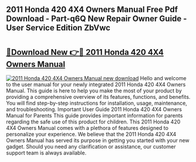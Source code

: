 ## 2011 Honda 420 4X4 Owners Manual Free Pdf Download - Part-q6Q New Repair Owner Guide - User Service Edition ZbVwc

# <h2><a href="http://bc76216.oget.top/?id=2011+Honda+420+4X4+Owners+Manual">🔗Download New 👉🔴 2011 Honda 420 4X4 Owners Manual</a></h2>

[![2011 Honda 420 4X4 Owners Manual new download](https://i.imgur.com/5g1atiW.png)](http://bc76216.oget.top/?id=2011+Honda+420+4X4+Owners+Manual)
Hello and welcome to the user manual for your newly integrated 2011 Honda 420 4X4 Owners Manual. This guide is here to help you make the most of your product by providing a comprehensive overview of its features, functions, and benefits. You will find step-by-step instructions for installation, usage, maintenance, and troubleshooting. Important User Guide 2011 Honda 420 4X4 Owners Manual for Parents This guide provides important information for parents regarding the safe use of this product for children. This 2011 Honda 420 4X4 Owners Manual comes with a plethora of features designed to personalize your experience. We believe that the 2011 Honda 420 4X4 Owners Manual has served its purpose in getting you started with your new gadget. Should you need any clarification or assistance, our customer support team is always available.
